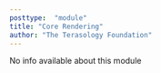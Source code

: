 ```yaml
---
posttype:  "module"  
title: "Core Rendering"
author: "The Terasology Foundation"
---
```

No info available about this module

